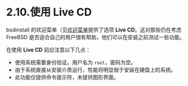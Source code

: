 # 2.10.使用 Live CD

bsdinstall 的欢迎菜单（见[欢迎菜单](https://docs.freebsd.org/en/books/handbook/bsdinstall/#bsdinstall-choose-mode)提供了选项 **Live CD**。这对那些仍在考虑 FreeBSD 是否适合自己的用户很有帮助，他们可以在安装之前测试一些功能。

在使用 **Live CD** 前应注意以下几点：

* 使用系统需要身份验证。用户名为 `root`，密码为空。
* 由于系统直接从安装介质运行，性能将明显弱于安装在硬盘上的系统。
* 此功能仅提供命令提示符，未提供图形界面。
